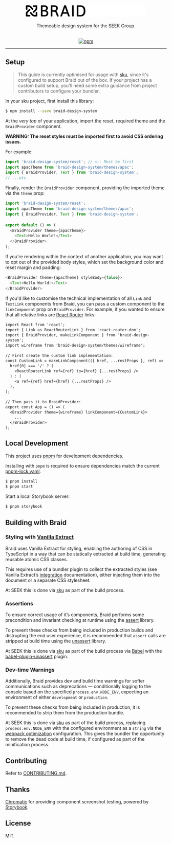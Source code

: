 <div align="center" >
  <img src="logo.png#gh-light-mode-only" alt="BRAID" title="BRAID" width="186px" />
  <img src="logo-inverted.png#gh-dark-mode-only" alt="BRAID" title="BRAID" width="186px" />
  <br/>
  <br/>
  Themeable design system for the SEEK Group.
  <br/>
  <br/>

[![npm](https://img.shields.io/npm/v/braid-design-system.svg?style=for-the-badge)](https://www.npmjs.com/package/braid-design-system)

  <hr />
</div>

## Setup

> This guide is currently optimised for usage with [sku], since it's configured to support Braid out of the box. If your project has a custom build setup, you'll need some extra guidance from project contributors to configure your bundler.

In your sku project, first install this library:

```bash
$ npm install --save braid-design-system
```

At the _very top_ of your application, import the reset, required theme and the `BraidProvider` component.

**WARNING: The reset styles must be imported first to avoid CSS ordering issues.**

For example:

```js
import 'braid-design-system/reset'; // <-- Must be first
import apacTheme from 'braid-design-system/themes/apac';
import { BraidProvider, Text } from 'braid-design-system';
// ...etc.
```

Finally, render the `BraidProvider` component, providing the imported theme via the `theme` prop:

```js
import 'braid-design-system/reset';
import apacTheme from 'braid-design-system/themes/apac';
import { BraidProvider, Text } from 'braid-design-system';

export default () => (
  <BraidProvider theme={apacTheme}>
    <Text>Hello World!</Text>
  </BraidProvider>
);
```

If you're rendering within the context of another application, you may want to opt out of the provided body styles, which set the background color and reset margin and padding:

```js
<BraidProvider theme={apacTheme} styleBody={false}>
  <Text>Hello World!</Text>
</BraidProvider>
```

If you'd like to customise the technical implementation of all `Link` and `TextLink` components from Braid, you can pass a custom component to the `linkComponent` prop on `BraidProvider`. For example, if you wanted to ensure that all relative links are [React Router](https://reacttraining.com/react-router/) links:

```tsx
import React from 'react';
import { Link as ReactRouterLink } from 'react-router-dom';
import { BraidProvider, makeLinkComponent } from 'braid-design-system';
import wireframe from 'braid-design-system/themes/wireframe';

// First create the custom link implementation:
const CustomLink = makeLinkComponent(({ href, ...restProps }, ref) =>
  href[0] === '/' ? (
    <ReactRouterLink ref={ref} to={href} {...restProps} />
  ) : (
    <a ref={ref} href={href} {...restProps} />
  ),
);

// Then pass it to BraidProvider:
export const App = () => (
  <BraidProvider theme={wireframe} linkComponent={CustomLink}>
    ...
  </BraidProvider>
);
```

## Local Development

This project uses [pnpm](https://pnpm.io/) for development dependencies.

Installing with `pnpm` is required to ensure dependencies match the current [pnpm-lock.yaml](./pnpm-lock.yaml).

```bash
$ pnpm install
$ pnpm start
```

Start a local Storybook server:

```bash
$ pnpm storybook
```

## Building with Braid

### Styling with [Vanilla Extract]

Braid uses Vanilla Extract for styling, enabling the authoring of CSS in TypeScript in a way that can be statically extracted at build time, generating reusable atomic CSS classes.

This requires use of a bundler plugin to collect the extracted styles (see Vanilla Extract&rsquo;s [integration] documentation), either injecting them into the document or a separate CSS stylesheet.

At SEEK this is done via [sku] as part of the build process.

[Vanilla Extract]: https://vanilla-extract.style/
[integration]: https://vanilla-extract.style/documentation/getting-started

### Assertions

To ensure correct usage of it&rsquo;s components, Braid performs some precondition and invariant checking at runtime using the [assert] library.

To prevent these checks from being included in production builds and distrupting the end user experience, it is recommended that `assert` calls are stripped at build time using the [unassert](https://www.npmjs.com/package/unassert) library.

At SEEK this is done via [sku] as part of the build process via [Babel] with the [babel-plugin-unassert] plugin.

[assert]: https://www.npmjs.com/package/assert
[unassert]: https://www.npmjs.com/package/unassert
[Babel]: https://babeljs.io/
[babel-plugin-unassert]: https://github.com/unassert-js/babel-plugin-unassert

### Dev-time Warnings

Additionally, Braid provides dev and build time warnings for softer communications such as deprecations — conditionally logging to the console based on the specified `process.env.NODE_ENV`, expecting an environment of either `development` or `production`.

To prevent these checks from being included in production, it is recommended to strip them from the production bundle.

At SEEK this is done via [sku] as part of the build process, replacing `process.env.NODE_ENV` with the configured environment as a `string` via the [webpack optimization] configuration.
This gives the bundler the opportunity to remove the dead code at build time, if configured as part of the minification process.

[webpack optimization]: https://webpack.js.org/configuration/optimization/#optimizationnodeenv

## Contributing

Refer to [CONTRIBUTING.md](./CONTRIBUTING.md).

## Thanks

[Chromatic](https://www.chromaticqa.com) for providing component screenshot testing, powered by [Storybook](https://storybook.js.org/).

## License

MIT.

[sku]: https://github.com/seek-oss/sku
